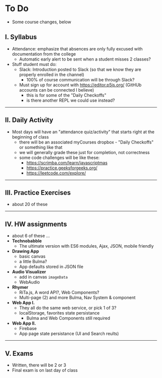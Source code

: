 # To Do

- Some course changes, below

## I. Syllabus

- Attendance: emphasize that absences are only fully excused with documentation from the college
  - Automatic early alert to be sent when a student misses 2 classes?
- Stuff student must do:
  - Slack: Introduction posted to Slack (so that we know they are properly enrolled in the channel)
    - 100% of course communication will be through Slack?
  - Must sign up for account with https://editor.p5js.org/ (GitHUb accounts can be connected I believe)
    - this is for some of the "Daily Checkoffs"
    - is there another REPL we could use instead?

<hr>


## II. Daily Activity

- Most days will have an "attendance quiz/activity" that starts right at the beginning of class
  - there will be an associated myCourses dropbox - "Daily Checkoffs" or something like that
  - we will generally grade these just for completion, not correctness
  - some code challenges will be like these: 
    - https://scrimba.com/learn/javascriptmas
    - https://practice.geeksforgeeks.org/
    - https://leetcode.com/explore/
 
<hr>

## III. Practice Exercises
- about 20 of these
 
<hr>

## IV. HW assignments
- about 6 of these ...
- **Technobabble** 
  - The ultimate version with ES6 modules, Ajax, JSON, mobile friendly
- **Drawing App**
  - basic canvas
  - a little Bulma?
  - App defaults stored in JSON file
- **Audio Visualizer**
  - add in canvas `imageData`
  - WebAudio
- **Rhymer**
  - RiTa.js, A word API?, Web Components?
  - Multi-page (2) and more Bulma, Nav System & component
- **Web App I.**
  - They all do the same web service, or pick 1 of 3?
  - localStorage, favorites state persistance
    - Bulma and Web Components still required
- **Web App II.**
  - Firebase
  - App page state persistance (UI and Search reults)

<hr>

## V. Exams
- Written, there will be 2 or 3
- Final exam is on last day of class

